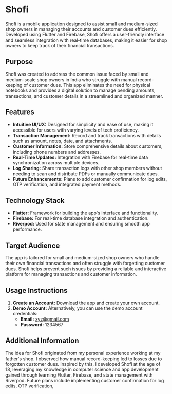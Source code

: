# Shofi

Shofi is a mobile application designed to assist small and medium-sized shop owners in managing their accounts and customer dues efficiently. Developed using Flutter and Firebase, Shofi offers a user-friendly interface and seamless integration with real-time databases, making it easier for shop owners to keep track of their financial transactions.

## Purpose

Shofi was created to address the common issue faced by small and medium-scale shop owners in India who struggle with manual record-keeping of customer dues. This app eliminates the need for physical notebooks and provides a digital solution to manage pending amounts, transactions, and customer details in a streamlined and organized manner.

## Features

- **Intuitive UI/UX:** Designed for simplicity and ease of use, making it accessible for users with varying levels of tech proficiency.
- **Transaction Management:** Record and track transactions with details such as amount, notes, date, and attachments.
- **Customer Information:** Store comprehensive details about customers, including phone numbers and addresses.
- **Real-Time Updates:** Integration with Firebase for real-time data synchronization across multiple devices.
- **Log Sharing:** Share transaction logs with other shop members without needing to scan and distribute PDFs or manually communicate dues.
- **Future Enhancements:** Plans to add customer confirmation for log edits, OTP verification, and integrated payment methods.

## Technology Stack

- **Flutter:** Framework for building the app's interface and functionality.
- **Firebase:** For real-time database integration and authentication.
- **Riverpod:** Used for state management and ensuring smooth app performance.

## Target Audience

The app is tailored for small and medium-sized shop owners who handle their own financial transactions and often struggle with forgetting customer dues. Shofi helps prevent such issues by providing a reliable and interactive platform for managing transactions and customer information.

## Usage Instructions

1. **Create an Account:** Download the app and create your own account.
2. **Demo Account:** Alternatively, you can use the demo account credentials:
   - **Email:** xyz@gmail.com
   - **Password:** 1234567

## Additional Information

The idea for Shofi originated from my personal experience working at my father's shop. I observed how manual record-keeping led to losses due to forgotten customer dues. Inspired by this, I developed Shofi at the age of 18, leveraging my knowledge in computer science and app development gained through learning Flutter, Firebase, and state management with Riverpod. Future plans include implementing customer confirmation for log edits, OTP verification,
